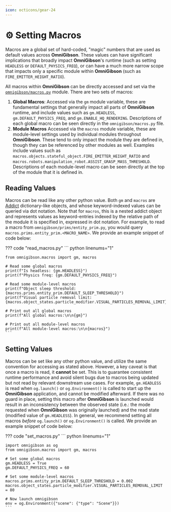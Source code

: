 ```yaml
---
icon: octicons/gear-24
---
```


# ⚙️ **Setting Macros**

Macros are a global set of hard-coded, "magic" numbers that are used as default values across **OmniGibson**. These values can have significant implications that broadly impact **OmniGibson**'s runtime (such as setting `HEADLESS` or `DEFAULT_PHYSICS_FREQ`), or can have a much more narrow scope that impacts only a specific module within **OmniGibson** (such as `FIRE_EMITTER_HEIGHT_RATIO`).

All macros within **OmniGibson** can be directly accessed and set via the [`omnigibson/macros.py`](../reference/macros.md) module. There are two sets of macros:

1. **Global Macros**: Accessed via the `gm` module variable, these are fundamental settings that generally impact all parts of **OmniGibson** runtime, and include values such as `gm.HEADLESS`, `gm.DEFAULT_PHYSICS_FREQ`, and `gm.ENABLE_HQ_RENDERING`. Descriptions of each global macro can be seen directly in the `omnigibson/macros.py` file.
2. **Module Macros** Accessed via the `macros` module variable, these are module-level settings used by individual modules throughout **OmniGibson**. These tend to only impact the module they are defined in, though they can be referenced by other modules as well. Examples include values such as `macros.objects.stateful_object.FIRE_EMITTER_HEIGHT_RATIO` and `macros.robots.manipulation_robot.ASSIST_GRASP_MASS_THRESHOLD`. Descriptions of each module-level macro can be seen directly at the top of the module that it is defined in.

## Reading Values
Macros can be read like any other python value. Both `gm` and `macros` are [Addict](https://github.com/mewwts/addict) dictionary-like objects, and whose keyword-indexed values can be queried via dot notation. Note that for `macros`, this is a nested addict object and represents values as keyword-entries indexed by the relative path of the module it is specified in, expressed in dot notation. For example, to read a macro from `omnigibson/prims/entity_prim.py`, you would query `macros.prims.entity_prim.<MACRO_NAME>`. We provide an example snippet of code below:

??? code "read_macros.py"
    ``` python linenums="1"

    from omnigibson.macros import gm, macros

    # Read some global macros
    print(f"Is headless: {gm.HEADLESS}")
    print(f"Physics freq: {gm.DEFAULT_PHYSICS_FREQ}")

    # Read some module-level macros
    print(f"Object sleep threshold: {macros.prims.entity_prim.DEFAULT_SLEEP_THRESHOLD}")
    print(f"Visual particle removal limit: {macros.object_states.particle_modifier.VISUAL_PARTICLES_REMOVAL_LIMIT}")

    # Print out all global macros
    print(f"All global macros:\n\n{gm}")

    # Print out all module-level macros
    print(f"All module-level macros:\n\n{macros}")
    ```

## Setting Values
Macros can be set like any other python value, and utilize the same convention for accessing as stated above. However, a key caveat is that once a macro is read, it **cannot** be set. This is to guarantee consistent runtime performance and avoid silent bugs due to macros being updated but not read by relevant downstream use cases. For example, `gm.HEADLESS` is read when `og.launch()` or `og.Environment()` is called to start up the **OmniGibson** application, and cannot be modified afterward. If there was no guard in place, setting this macro after **OmniGibson** is launched would result in an inconsistency between the observed state (i.e.: the mode requested when **OmniGibson** was originally launched) and the read state (modified value of `gm.HEADLESS`). In general, we recommend setting all macros *before* `og.launch()` or `og.Environment()` is called. We provide an example snippet of code below:

??? code "set_macros.py"
    ``` python linenums="1"

    import omnigibson as og
    from omnigibson.macros import gm, macros

    # Set some global macros
    gm.HEADLESS = True
    gm.DEFAULT_PHYSICS_FREQ = 60

    # Set some module-level macros
    macros.prims.entity_prim.DEFAULT_SLEEP_THRESHOLD = 0.002
    macros.object_states.particle_modifier.VISUAL_PARTICLES_REMOVAL_LIMIT = 80

    # Now launch omnigibson
    env = og.Environment({"scene": {"type": "Scene"}})
    ```

